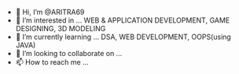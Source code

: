 - 👋 Hi, I’m @ARITRA69
- 👀 I’m interested in ... WEB & APPLICATION DEVELOPMENT, GAME DESIGNING, 3D MODELING
- 🌱 I’m currently learning ... DSA, WEB DEVELOPMENT, OOPS(using JAVA)
- 💞️ I’m looking to collaborate on ...
- 📫 How to reach me ...

<!---
ARITRA69/ARITRA69 is a ✨ special ✨ repository because its `README.md` (this file) appears on your GitHub profile.
You can click the Preview link to take a look at your changes.
--->
